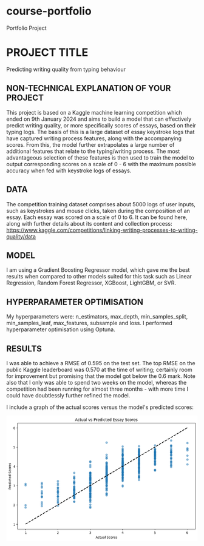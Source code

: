 # course-portfolio
Portfolio Project 

# PROJECT TITLE 
Predicting writing quality from typing behaviour

## NON-TECHNICAL EXPLANATION OF YOUR PROJECT
This project is based on a Kaggle machine learning competition which ended on 9th January 2024 and aims to build a model that can effectively predict writing quality, or more specifically scores of essays, based on their typing logs. The basis of this is a large dataset of essay keystroke logs that have captured writing process features, along with the accompanying scores. From this, the model further extrapolates a large number of additional features that relate to the typing/writing process. The most advantageous selection of these features is then used to train the model to output corresponding scores on a scale of 0 - 6 with the maximum possible accuracy when fed with keystroke logs of essays.

## DATA
The competition training dataset comprises about 5000 logs of user inputs, such as keystrokes and mouse clicks, taken during the composition of an essay. Each essay was scored on a scale of 0 to 6. It can be found here, along with further details about its content and collection process: https://www.kaggle.com/competitions/linking-writing-processes-to-writing-quality/data

## MODEL 
I am using a Gradient Boosting Regressor model, which gave me the best results when compared to other models suited for this task such as Linear Regression, Random Forest Regressor, XGBoost, LightGBM, or SVR. 

## HYPERPARAMETER OPTIMISATION
My hyperparameters were: n_estimators, max_depth, min_samples_split, min_samples_leaf, max_features, subsample and loss. I performed hyperparameter optimisation using Optuna.

## RESULTS
I was able to achieve a RMSE of 0.595 on the test set. The top RMSE on the public Kaggle leaderboard was 0.570 at the time of writing; certainly room for improvement but promising that the model got below the 0.6 mark. Note also that I only was able to spend two weeks on the model, whereas the competition had been running for almost three months - with more time I could have doubtlessly further refined the model. 

I include a graph of the actual scores versus the model's predicted scores:

![Graph](Score_prediction_graph.png)
